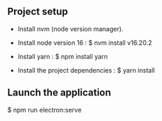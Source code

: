 ## Project setup

- Install nvm (node version manager).

- Install node version 16 :
  $ nvm install v16.20.2

- Install yarn : 
  $ npm install yarn

- Install the project dependencies :
  $ yarn install

## Launch the application

$ npm run electron:serve
